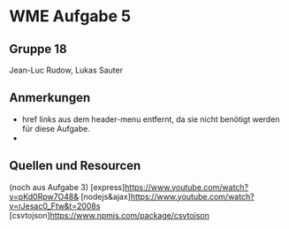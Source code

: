 # WME Aufgabe 5

## Gruppe 18
Jean-Luc Rudow, 
Lukas Sauter

## Anmerkungen
* href links aus dem header-menu entfernt, da sie nicht benötigt werden für diese Aufgabe.
* 
 
## Quellen und Resourcen
(noch aus Aufgabe 3)
[express]https://www.youtube.com/watch?v=pKd0Rpw7O48&
[nodejs&ajax]https://www.youtube.com/watch?v=rJesac0_Ftw&t=2008s
[csvtojson]https://www.npmjs.com/package/csvtojson